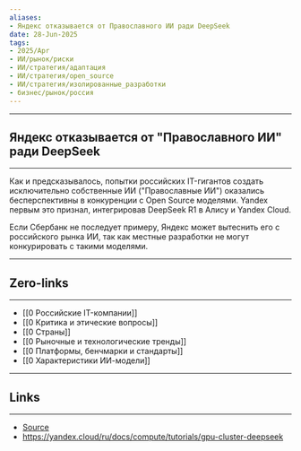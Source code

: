 ```yaml
---
aliases: 
- Яндекс отказывается от Православного ИИ ради DeepSeek 
date: 28-Jun-2025
tags:
- 2025/Apr
- ИИ/рынок/риски
- ИИ/стратегия/адаптация
- ИИ/стратегия/open_source
- ИИ/стратегия/изолированные_разработки
- бизнес/рынок/россия
---
```

-----
##  Яндекс отказывается от "Православного ИИ" ради DeepSeek 
-----
Как и предсказывалось, попытки российских IT-гигантов создать исключительно собственные ИИ ("Православные ИИ") оказались бесперспективны в конкуренции с Open Source моделями. Yandex первым это признал, интегрировав DeepSeek R1 в Алису и Yandex Cloud. 

Если Сбербанк не последует примеру, Яндекс может вытеснить его с российского рынка ИИ, так как местные разработки не могут конкурировать с такими моделями.

---
## Zero-links
---
- [[0 Российские IT-компании]]
- [[0 Критика и этические вопросы]]
- [[0 Страны]]
- [[0 Рыночные и технологические тренды]]
- [[0 Платформы, бенчмарки и стандарты]]
- [[0 Характеристики ИИ-модели]]

---
## Links
---
- [Source](https://t.me/turboproject/1592)
- https://yandex.cloud/ru/docs/compute/tutorials/gpu-cluster-deepseek